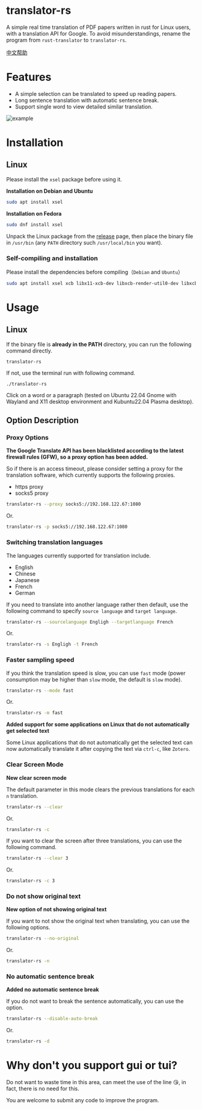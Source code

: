 # translator-rs

A simple real time translation of PDF papers written in rust for Linux users, with a translation API for Google.
To avoid misunderstandings, rename the program from `rust-translator` to `translator-rs`.

[中文帮助](https://github.com/rikonaka/translator-rs/blob/main/README_zh.md)

# Features

* A simple selection can be translated to speed up reading papers.
* Long sentence translation with automatic sentence break.
* Support single word to view detailed similar translation.

![example](./vids/example.gif)

# Installation

## Linux

Please install the `xsel` package before using it.


**Installation on Debian and Ubuntu**
```bash
sudo apt install xsel
```

**Installation on Fedora**
```bash
sudo dnf install xsel
```

Unpack the Linux package from the [release](https://github.com/rikonaka/translator-rs/releases) page, then place the binary file in `/usr/bin` (any `PATH` directory such `/usr/local/bin` you want).

### Self-compiling and installation

Please install the dependencies before compiling（`Debian` and `Ubuntu`）

```bash
sudo apt install xsel xcb libx11-xcb-dev libxcb-render-util0-dev libxcb-shape0-dev libxcb-xfixes0-dev
```

# Usage

## Linux

If the binary file is **already in the PATH** directory, you can run the following command directly.

```
translator-rs
```

If not, use the terminal run with following command.

```
./translator-rs
```

Click on a word or a paragraph (tested on Ubuntu 22.04 Gnome with Wayland and X11 desktop environment and Kubuntu22.04 Plasma desktop).

## Option Description

### Proxy Options

**The Google Translate API has been blacklisted according to the latest firewall rules (GFW), so a proxy option has been added.**

So if there is an access timeout, please consider setting a proxy for the translation software, which currently supports the following proxies.

* https proxy
* socks5 proxy

```bash
translator-rs --proxy socks5://192.168.122.67:1080
```

Or.

```bash
translator-rs -p socks5://192.168.122.67:1080
```

### Switching translation languages

The languages currently supported for translation include.

* English
* Chinese
* Japanese
* French
* German

If you need to translate into another language rather then default, use the following command to specify `source language` and `target language`.

```bash
translator-rs --sourcelanguage Engligh --targetlanguage French
```

Or.

```bash
translator-rs -s Engligh -t French
```

### Faster sampling speed

If you think the translation speed is slow, you can use `fast` mode (power consumption may be higher than `slow` mode, the default is `slow` mode).

```bash
translator-rs --mode fast
```

Or.

```bash
translator-rs -m fast
```

**Added support for some applications on Linux that do not automatically get selected text**

Some Linux applications that do not automatically get the selected text can now automatically translate it after copying the text via `ctrl-c`, like `Zotero`.

### Clear Screen Mode

**New clear screen mode**

The default parameter in this mode clears the previous translations for each `n` translation.

```bash
translator-rs --clear
```

Or.

```bash
translator-rs -c
```

If you want to clear the screen after three translations, you can use the following command.

```bash
translator-rs --clear 3
```

Or.

```bash
translator-rs -c 3
```

### Do not show original text

**New option of not showing original text**

If you want to not show the original text when translating, you can use the following options.

```bash
translator-rs --no-original
```

Or.

```bash
translator-rs -n
```

### No automatic sentence break

**Added no automatic sentence break**

If you do not want to break the sentence automatically, you can use the option.

```bash
translator-rs --disable-auto-break
```

Or.

```bash
translator-rs -d
```

# Why don't you support gui or tui?

Do not want to waste time in this area, can meet the use of the line 😘, in fact, there is no need for this.

You are welcome to submit any code to improve the program.
